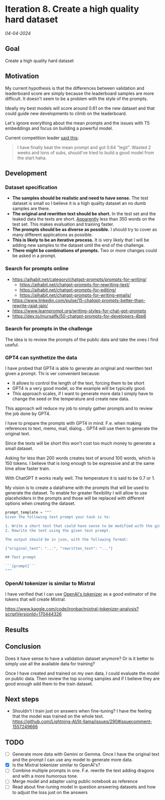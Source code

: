 # Iteration 8. Create a high quality hard dataset

_04-04-2024_

## Goal

Create a high quality hard dataset

## Motivation

My current hypothesis is that the differences between validation and leaderboard score are simply
because the leaderboard samples are more difficult. It doesn't seem to be a problem with the style
of the prompts.

Ideally my best models will score around 0.61 on the new dataset and that could guide new developments
to climb on the leaderboard.

Let's ignore everything about the mean prompts and the issues with T5 embeddings and focus on building
a powerful model.

Current competition leader [said this](https://www.kaggle.com/competitions/llm-prompt-recovery/discussion/481322#2706751):

> I have finally beat the mean prompt and got 0.64 "legit". Wasted 2 weeks and tons of subs, should've tried to build a good model from the start haha.

## Development

### Dataset specification

- **The samples should be realistic and need to have sense.** The test dataset is small so I believe
  it is a high quality dataset an no dumb samples are there.
- **The original and rewritten text should be short.** In the test set and the leaked data the texts
  are short. [Apparently](https://www.kaggle.com/competitions/llm-prompt-recovery/discussion/482228#2685355) less than 350 words on the test set.
  This makes evaluation and training faster.
- **The prompts should be as diverse as possible.** I should try to cover as many different applications as possible.
- **This is likely to be an iterative process.** It is very likely that I will be adding new samples
  to the dataset until the end of the challenge.
- **There might be combinations of prompts.** Two or more changes could be asked in a prompt.

### Search for prompts online

- <https://aihabit.net/category/chatgpt-prompts/prompts-for-writing/>
    - <https://aihabit.net/chatgpt-prompts-for-rewriting-text/>
    - <https://aihabit.net/chatgpt-prompts-for-editing/>
    - <https://aihabit.net/chatgpt-prompts-for-writing-emails/>
- <https://www.linkedin.com/pulse/15-chatgpt-prompts-better-than-rewrite-rajat-jain/>
- <https://www.learnprompt.org/writing-styles-for-chat-gpt-prompts>
- <https://dev.to/mursalfk/50-chatgpt-prompts-for-developers-4bp6>

### Search for prompts in the challenge

The idea is to review the prompts of the public data and take the ones I find useful.

### GPT4 can synthetize the data

I have probed that GPT4 is able to generate an original and rewritten text given a prompt. Thi is ver
convenient because:

- It allows to control the length of the text, forcing them to be short
- GPT4 is a very good model, so the example will be typically good.
- This approach scales, if I want to generate more data I simply have to change the seed or the temperature and create new data.

This approach will reduce my job to simply gather prompts and to review the job done by GPT4.

I have to prepare the prompts with GPT4 in mind. F.e. when making references to text, memo, mail, dialog...
GPT4 will use them to generate the original text.

Since the texts will be short this won't cost too much money to generate a small dataset.

Asking for less than 200 words creates text of around 100 words, which is 150 tokens. I believe that is
long enough to be expressive and at the same time allow faster train.

With ChatGPT it works really well. The temperature it is said to be 0.7 or 1.

My vision is to create a dataframe with the prompts that will be used to generate the dataset. To enable
for greater flexibility I will allow to use placeholders in the prompts and those will be replaced
with different options when creating the dataset.

```python
prompt_template = """
Given the following text prompt your task is to:

1. Write a short text that could have sense to be modified with the given text prompt. The number of words should be less than 200.
2. Rewrite the text using the given text prompt.

The output should be in json, with the following format:

{"original_text": "...", "rewritten_text": "..."}

## Text prompt

```{prompt}```
"""
```

### OpenAI tokenizer is similar to Mixtral

I have verified that I can use [OpenAI's tokenizer](https://platform.openai.com/tokenizer) as a good estimator of the tokens that will create Mixtral.

<https://www.kaggle.com/code/ironbar/mixtral-tokenizer-analysis?scriptVersionId=170444326>

## Results

## Conclusion

Does it have sense to have a validation dataset anymore? Or is it better to simply use all the available data
for training?

Once I have created and trained on my own data, I could evaluate the model on public data. Then review the top
scoring samples and if I believe they are good enough add them to the train dataset.

## Next steps

- Shouldn't I train just on answers when fine-tuning? I have the feeling that the model was trained on the whole text. https://github.com/Lightning-AI/lit-llama/issues/290#issuecomment-1557249666

## TODO

- [ ] Generate more data with Gemini or Gemma. Once I have the original text and the prompt I can use any model to generate more data.
- [x] Is the Mixtral tokenizer similar to OpenAI's?
- [ ] Combine multiple prompts in one. F.e. rewrite the text adding dragons and with a more humorous tone.
- [ ] Merge model and adapter using public notebook as reference
- [ ] Read about fine-tuning model in question answering datasets and how to adjust the loss just on the answers
